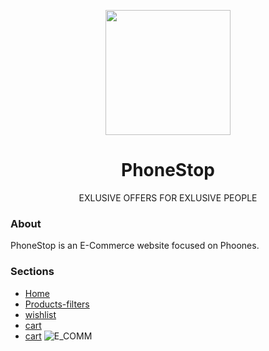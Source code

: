 <p align="center">
  <img width="200" src="https://user-images.githubusercontent.com/68146697/154867944-77b587f4-15ec-43d8-8271-7cdb4a0181e6.png">
 <h1 align="center">
    PhoneStop
</h1>
</p>

<p align="center">
    EXLUSIVE OFFERS FOR EXLUSIVE PEOPLE
</p>

### About
PhoneStop is an E-Commerce website focused on Phoones.

### Sections
* [Home](https://phonestop.netlify.app/index.html)
* [Products-filters](https://phonestop.netlify.app/products/products)
* [wishlist](https://phonestop.netlify.app/wishlist/wishlist)
* [cart](https://phonestop.netlify.app/cart/cart)
* [cart](https://phonestop.netlify.app/authentication/login/login)
![E_COMM](https://user-images.githubusercontent.com/68146697/154868240-5e5ebb07-c086-43d0-b45a-656fab9f795e.gif)
